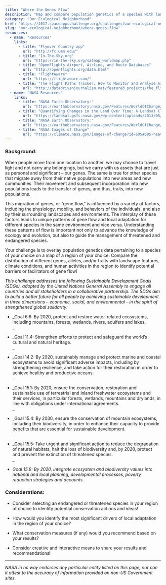```yaml
---
title: "Where the Genes Flow"
description: "Map and compare population genetics of a species with landscape features, climate conditions, and human activities in a region to identify potential barriers or facilitators to gene migration and local adaptation."
category: "Our Ecological Neighborhood"
href: "https://2017.spaceappschallenge.org/challenges/our-ecological-neighborhood/where-genes-flow"
slug: "our-ecological-neighborhood/where-genes-flow"
resources: 
  - name: "Resources"
    links: 
      - title: "Flyover Country app"
        url: "http://fc.umn.edu/" 
      - title: "In-The-Sky.org"
        url: "https://in-the-sky.org/satmap_worldmap.php" 
      - title: "OpenFlights Airport, Airline, and Route Databases"
        url: "http://openflights.org/data.html" 
      - title: "FlightAware"
        url: "https://flightaware.com/" 
      - title: "The Flight Paths Tracker: How to Monitor and Analyse Air Traffic Above Individual Locations"
        url: "http://datadrivenjournalism.net/featured_projects/the_flight_paths_tracker_how_to_monitor_and_analyse_air_traffic" 
  - name: "NASA Resources"
    links: 
      - title: "NASA Earth Observatory:"
        url: "https://earthobservatory.nasa.gov/Features/WorldOfChange/" 
      - title: "Quantifying Changes in the Land Over Time: A Landsat Classroom Activity"
        url: "https://landsat.gsfc.nasa.gov/wp-content/uploads/2013/05/Landsat_QuantifyChanges.pdf" 
      - title: "NASA Earth Observatory:"
        url: "https://earthobservatory.nasa.gov/Features/WorldOfChange/cape_cod.php" 
      - title: "NASA Images of Change"
        url: "https://climate.nasa.gov/images-of-change?id=605#605-heavy-rains-flood-peru" 
---
```


### **Background:**

When people move from one location to another, we may choose to travel light
and not carry any belongings, but we carry with us assets that are just as
personal and significant – our genes. The same is true for other species that
migrate away from their native populations into new areas and new communities.
Their movement and subsequent incorporation into new populations leads to the
transfer of genes, and thus, traits, into new populations.

This migration of genes, or “gene flow,” is influenced by a variety of
factors, including the physiology, mobility, and behaviors of the individuals,
and also by their surrounding landscapes and environments. The interplay of
these factors leads to unique patterns of gene flow and local adaptation for
different species in the same environment and vice versa. Understanding these
patterns of flow is important not only to advance the knowledge of ecology and
evolution, but also to guide the management of threatened and endangered
species.

Your challenge is to overlay population genetics data pertaining to a species
of your choice on a map of a region of your choice. Compare the distribution
of different genes, alleles, and/or traits with landscape features, climate
conditions, and human activities in the region to identify potential barriers
or facilitators of gene flow!

_This challenge addresses the following Sustainable Development Goals (SDGs),
adopted by the United Nations General Assembly to engage all countries and all
stakeholders in a collaborative partnership. The SDGs aim to build a better
future for all people by achieving sustainable development in three dimensions
– economic, social, and environmental – in the spirit of strengthened global
solidarity:_

  * _Goal 6.6: By 2020, protect and restore water-related ecosystems, including mountains, forests, wetlands, rivers, aquifers and lakes.  
_

  * _Goal 11.4: Strengthen efforts to protect and safeguard the world’s cultural and natural heritage.  
_

  * _Goal 14.2: By 2020, sustainably manage and protect marine and coastal ecosystems to avoid significant adverse impacts, including by strengthening resilience, and take action for their restoration in order to achieve healthy and productive oceans.  
_

  * _Goal 15.1: By 2020, ensure the conservation, restoration and sustainable use of terrestrial and inland freshwater ecosystems and their services, in particular forests, wetlands, mountains and drylands, in line with obligations under international agreements.  
_

  * _Goal 15.4: By 2030, ensure the conservation of mountain ecosystems, including their biodiversity, in order to enhance their capacity to provide benefits that are essential for sustainable development.  
_

  * _Goal 15.5: Take urgent and significant action to reduce the degradation of natural habitats, halt the loss of biodiversity and, by 2020, protect and prevent the extinction of threatened species.  
_

  * _Goal 15.9: By 2020, integrate ecosystem and biodiversity values into national and local planning, developmental processes, poverty reduction strategies and accounts._

### **Considerations:**

  * Consider selecting an endangered or threatened species in your region of choice to identify potential conservation actions and ideas!  

  * How would you identify the most significant drivers of local adaptation in the region of your choice?  

  * What conservation measures (if any) would you recommend based on your results?  

  * Consider creative and interactive means to share your results and recommendations!  

* * *

_NASA in no way endorses any particular entity listed on this page, nor can it
attest to the accuracy of information provided on non-US Government sites._



